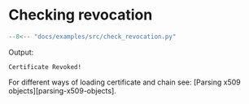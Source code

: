 # Checking revocation

```python
--8<-- "docs/examples/src/check_revocation.py"
```

Output:
```
Certificate Revoked!
```

For different ways of loading certificate and chain see: 
[Parsing x509 objects][parsing-x509-objects].
